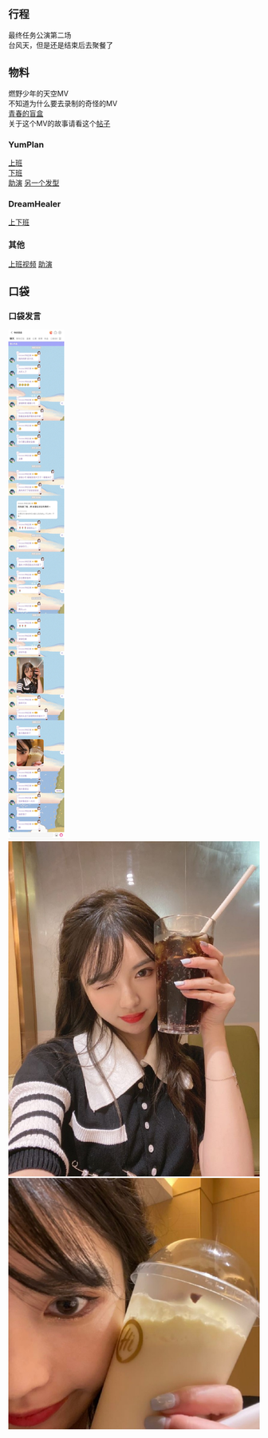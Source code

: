 ## 行程
最终任务公演第二场<br>
台风天，但是还是结束后去聚餐了

## 物料
燃野少年的天空MV<br>
不知道为什么要去录制的奇怪的MV<br>
[青春的盲盒](https://weibo.com/6962224707/KqlqFcXB1?from=page_1002066962224707_profile&wvr=6&mod=weibotime&type=comment#_rnd1627302744700)<br>
关于这个MV的故事请看这个[帖子](https://www.douban.com/group/topic/236196681/)
### YumPlan
[上班](https://weibo.com/7335378002/Kqo2P09fH?type=comment#_rnd1627216862820)<br>
[下班](https://weibo.com/7335378002/KqqSoj41e?from=page_1005057335378002_profile&wvr=6&mod=weibotime&type=comment#_rnd1627299751924)<br>
[助演](https://weibo.com/7335378002/Kqz7blPiI?type=comment#_rnd1627307463565)
[另一个发型](https://weibo.com/7335378002/KqT9sixRu?from=page_1005057335378002_profile&wvr=6&mod=weibotime&type=comment#_rnd1627651006022)
### DreamHealer
[上下班](https://weibo.com/6375088879/Kqo0MbRSJ?type=comment#_rnd1627216726410)

### 其他
[上班视频](https://weibo.com/1626138803/KqhOIi8YG?type=comment)
[助演](https://weibo.com/6445571054/Kr2nSmSK2?type=comment)
## 口袋
### 口袋发言
![口袋发言](./pocket48/imgs/messages.jpeg)<br>
![口袋图片](./pocket48/imgs/P1.jpeg)<br>
![口袋图片](./pocket48/imgs/P2.jpeg)<br>
